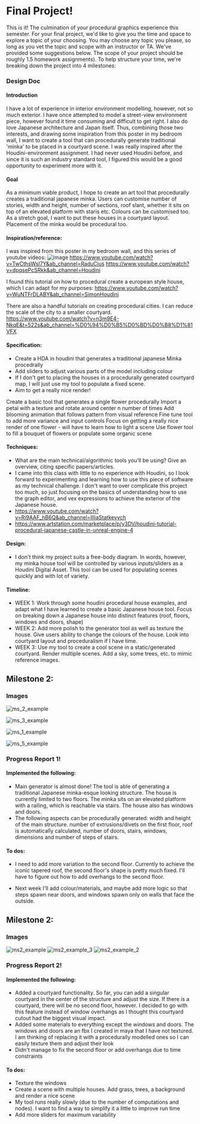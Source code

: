 # Final Project!

This is it! The culmination of your procedural graphics experience this semester. For your final project, we'd like to give you the time and space to explore a topic of your choosing. You may choose any topic you please, so long as you vet the topic and scope with an instructor or TA. We've provided some suggestions below. The scope of your project should be roughly 1.5 homework assignments). To help structure your time, we're breaking down the project into 4 milestones:

### Design Doc

#### Introduction
I have a lot of experience in interior environment modelling, however, not so much exterior. I have once attempted to model a street-view environment piece, however found it time consuming and difficult to get right. I also do love Japanese architecture and Japan itself. Thus, combining those two interests, and drawing some inspiration from this poster in my bedroom wall, I want to create a tool that can procedurally generate traditional 'minka' to be placed in a courtyard scene. I was really inspired after the Houdini-environment assignment. I had never used Houdini before, and since it is such an industry standard tool, I figured this would be a good opportunity to experiment more with it. 


#### Goal
As a minimum viable product, I hope to create an art tool that procedurally creates a traditional japanese minka. Users can customise number of stories, width and height, number of sections, roof slant, whether it sits on top of an elevated platform with staris etc. Colours can be customised too. As a stretch goal, I want to put these houses in a courtyard layout. Placement of the minka would be procedural too. 

#### Inspiration/reference:
I was inspired from this poster in my bedroom wall, and this series of youtube videos:
![image](https://user-images.githubusercontent.com/59979404/141842228-30ea29e6-5119-4356-adaa-fb21b245b9fb.png)
https://www.youtube.com/watch?v=TwCthsWsI7Y&ab_channel=RaduCius
https://www.youtube.com/watch?v=dpqsePcSRkk&ab_channel=Houdini

I found this tutorial on how to procedural create a european style house, which I can adapt for my purposes: https://www.youtube.com/watch?v=WuNTFrDLABY&ab_channel=SimonHoudini

There are also a handful tutorials on creating procedural cities. I can reduce the scale of the city to a smaller courtyard. 
https://www.youtube.com/watch?v=n3m9E4-NkqE&t=522s&ab_channel=%D0%94%D0%B5%D0%BD%D0%B8%D1%81VFX

#### Specification:
- Create a HDA in houdini that generates a traditional japanese Minka procedrally
- Add sliders to adjust various parts of the model including colour
- If I don't get to placing the houses in a procedurally generated courtyard map, I will just use my tool to populate a fixed scene. 
- Aim to get a really nice render!

Create a basic tool that generates a single flower procedurally
Import a petal with a texture and rotate around center n number of times
Add blooming animation that follows pattern from visual reference
Fine tune tool to add more variance and input controls
Focus on getting a really nice render of one flower - will have to learn how to light a scene
Use flower tool to fill a bouquet of flowers or populate some organic scene

#### Techniques:
- What are the main technical/algorithmic tools you’ll be using? Give an overview, citing specific papers/articles.
- I came into this class with little to no experience with Houdini, so I look forward to experimenting and learning how to use this piece of software as my technical challenge. I don't want to over complicate this project too much, so just focusing on the basics of understanding how to use the graph editor, and vex expressions to achieve the exterior of the Japanese house.
- https://www.youtube.com/watch?v=Ri9AAF_hB6Q&ab_channel=IlliaStatkevych
- https://www.artstation.com/marketplace/p/y3DV/houdini-tutorial-procedural-japanese-castle-in-unreal-engine-4

#### Design:
- I don't think my project suits a free-body diagram. In words, however, my minka house tool will be controlled by various inputs/sliders as a Houdini Digital Asset. This tool can be used for populating scenes quickly and with lot of variety.

#### Timeline:
- WEEK 1: Work through some houdini procedural house examples, and adapt what I have learned to create a basic Japanese house tool. Focus on breaking down a Japanese house into distinct features (roof, floors, windows and doors, shape)
- WEEK 2: Add more polish to the generator tool as well as texture the house. Give users ability to change the colours of the house. Look into courtyard layout and proceduralism if I have time.
- WEEK 3: Use my tool to create a cool scene in a static/generated courtyard. Render multiple scenes. Add a sky, some trees, etc. to mimic reference images.

## Milestone 2: 

### Images

![ms_2_example](https://user-images.githubusercontent.com/59979404/142963979-001d21b8-8c74-468a-9cae-eaf9351b54de.PNG)

![ms_3_example](https://user-images.githubusercontent.com/59979404/142964543-53526590-0bb7-47cf-81ff-f4c569303c97.PNG)

![ms_1_example](https://user-images.githubusercontent.com/59979404/142964615-c00c0edc-cea7-43ad-af4a-c0610a54dd8b.PNG)

![ms_5_example](https://user-images.githubusercontent.com/59979404/143037730-60164ee0-e580-407f-b408-9b2c0a4cf2a0.PNG)

### Progress Report 1!

#### Implemented the following: 

- Main generator is almost done! The tool is able of generating a traditional Japanese minka-esque looking structure. The house is currently limited to two floors. The minka sits on an elevated platform with a railing, which is reachable via stairs. The house also has windows and doors.
- The following aspects can be procedurally generated: width and height of the main structure. number of extrusions/divets on the first floor, roof is automatically calculated, number of doors, stairs, windows, dimensions and number of steps of stairs. 

#### To dos: 
- I need to add more variation to the second floor. Currently to achieve the iconic tapered roof, the second floor's shape is pretty much fixed. I'll have to figure out how to add overhangs to the second floor.

- Next week I'll add colour/materials, and maybe add more logic so that steps spawn near doors, and windows spawn only on walls that face the outside.


## Milestone 2: 

### Images

![ms2_example](https://user-images.githubusercontent.com/59979404/143985218-20257670-92e8-40d1-bad2-9cf41fd4efb0.PNG)
![ms2_example_3](https://user-images.githubusercontent.com/59979404/143985219-6cf46255-e6ee-405a-b76c-760093cf38c7.PNG)
![ms2_example_2](https://user-images.githubusercontent.com/59979404/143985221-88da0d74-a5ef-4047-b53d-dce3664cedd6.PNG)

### Progress Report 2!

#### Implemented the following: 

- Added a courtyard functionality. So far, you can add a singular courtyard in the center of the structure and adjust the size. If there is a courtyard, there will be no second floor, however. I decided to go with this feature instead of window overhangs as I thought this courtyard cutout had the biggest visual impact.
- Added some materials to everything except the windows and doors. The windows and doors are an fbx I created in maya that I have not textured. I am thinking of replacing it with a procedurally modelled ones so I can easily texture them and adjust their look
- Didn't manage to fix the second floor or add overhangs due to time constraints

#### To dos: 
- Texture the windows
- Create a scene with multiple houses. Add grass, trees, a background and render a nice scene
- My tool runs really slowly (due to the number of computations and nodes). I want to find a way to simplify it a little to improve run time
- Add more sliders for maximum variability

